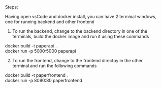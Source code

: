 Steps:

Having open vsCode and docker install, you can have 2 terminal windows, one for running backend and other frontend

1. To run the backend, change to the backend directory in one of the terminals, build the docker image and run it using these commands
   
 docker build -t paperapi .    
 docker run -p 5000:5000 paperapi

2. To run the frontend, change to the frontend directoy in the other terminal and run the following commands
   
 docker build -t paperfrontend .    
 docker run -p 8080:80 paperfrontend
